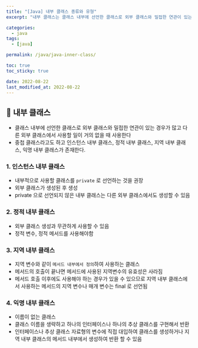 ```yaml
---
title: "[Java] 내부 클래스 종류와 유형"
excerpt: "내부 클래스는 클래스 내부에 선언한 클래스로 외부 클래스와 밀접한 연관이 있는 경우가 많고 다른 외부 클래스에서 사용할 일이 거의 없을 때 사용"

categories:
  - java
tags:
  - [java]

permalink: /java/java-inner-class/

toc: true
toc_sticky: true

date: 2022-08-22
last_modified_at: 2022-08-22
---
```


## 🦥 내부 클래스

* 클래스 내부에 선언한 클래스로 외부 클래스와 밀접한 연관이 있는 경우가 많고 다른 외부 클래스에서 사용할 일이 거의 없을 때 사용한다
* 중첩 클래스라고도 하고 인스턴스 내부 클래스, 정적 내부 클래스, 지역 내부 클래스, 익명 내부 클래스가 존재한다.

### 1. 인스턴스 내부 클래스
* 내부적으로 사용할 클래스를 `private` 로 선언하는 것을 권장
* 외부 클래스가 생성된 후 생성
* private 으로 선언되지 않은 내부 클래스는 다른 외부 클래스에서도 생성할 수 있음

### 2. 정적 내부 클래스
* 외부 클래스 생성과 무관하게 사용할 수 있음
* 정적 변수, 정적 메서드를 사용해야함

### 3. 지역 내부 클래스
* 지역 변수와 같이 `메서드 내부에서 정의`하여 사용하는 클래스
* 메서드의 호출이 끝나면 메서드에 사용된 지역변수의 유효성은 사라짐
* 메서드 호출 이후에도 사용해야 하는 경우가 있을 수 있으므로 지역 내부 클래스에서 사용하는 메서드의 지역 변수나 매개 변수는 final 로 선언됨

### 4. 익명 내부 클래스
* 이름이 없는 클래스
* 클래스 이름을 생략하고 하나의 인터페이스나 하나의 추상 클래스를 구현해서 반환
* 인터페이스나 추상 클래스 자료형의 변수에 직접 대입하여 클래스를 생성하거나 지역 내부 클래스의 메서드 내부에서 생성하여 반환 할 수 있음
